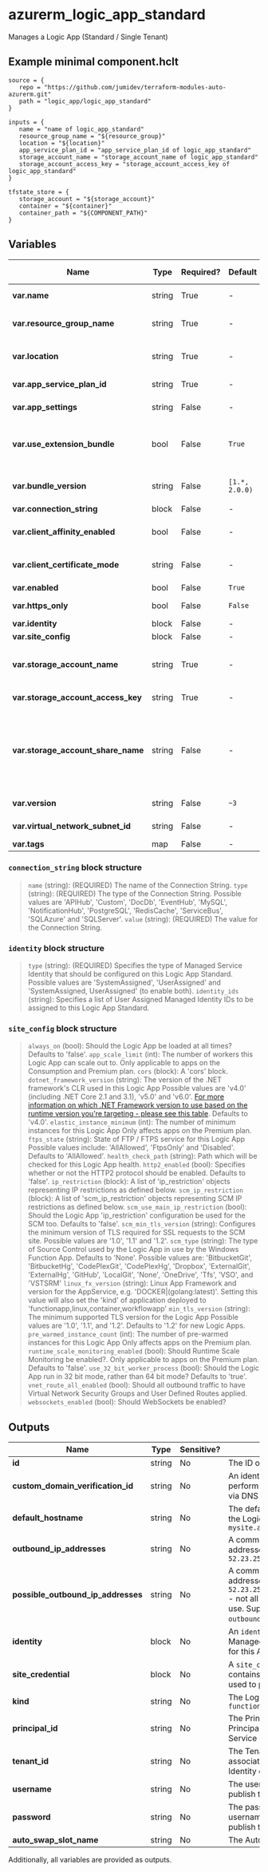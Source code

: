 # azurerm_logic_app_standard

Manages a Logic App (Standard / Single Tenant)

## Example minimal component.hclt

```hcl
source = {
   repo = "https://github.com/jumidev/terraform-modules-auto-azurerm.git" 
   path = "logic_app/logic_app_standard" 
}

inputs = {
   name = "name of logic_app_standard" 
   resource_group_name = "${resource_group}" 
   location = "${location}" 
   app_service_plan_id = "app_service_plan_id of logic_app_standard" 
   storage_account_name = "storage_account_name of logic_app_standard" 
   storage_account_access_key = "storage_account_access_key of logic_app_standard" 
}

tfstate_store = {
   storage_account = "${storage_account}" 
   container = "${container}" 
   container_path = "${COMPONENT_PATH}" 
}

```

## Variables

| Name | Type | Required? |  Default  |  possible values |  Description |
| ---- | ---- | --------- |  ----------- | ----------- | ----------- |
| **var.name** | string | True | -  |  -  |  Specifies the name of the Logic App Changing this forces a new resource to be created. | 
| **var.resource_group_name** | string | True | -  |  -  |  The name of the resource group in which to create the Logic App. Changing this forces a new resource to be created. | 
| **var.location** | string | True | -  |  -  |  Specifies the supported Azure location where the resource exists. Changing this forces a new resource to be created. | 
| **var.app_service_plan_id** | string | True | -  |  -  |  The ID of the App Service Plan within which to create this Logic App | 
| **var.app_settings** | string | False | -  |  -  |  A map of key-value pairs for [App Settings](https://docs.microsoft.com/azure/azure-functions/functions-app-settings) and custom values. | 
| **var.use_extension_bundle** | bool | False | `True`  |  -  |  Should the logic app use the bundled extension package? If true, then application settings for `AzureFunctionsJobHost__extensionBundle__id` and `AzureFunctionsJobHost__extensionBundle__version` will be created. Defaults to `true`. | 
| **var.bundle_version** | string | False | `[1.*, 2.0.0)`  |  -  |  If `use_extension_bundle` then controls the allowed range for bundle versions. Defaults to `[1.*, 2.0.0)`. | 
| **var.connection_string** | block | False | -  |  -  |  An `connection_string` block. | 
| **var.client_affinity_enabled** | bool | False | -  |  -  |  Should the Logic App send session affinity cookies, which route client requests in the same session to the same instance? | 
| **var.client_certificate_mode** | string | False | -  |  `Required`, `Optional`  |  The mode of the Logic App's client certificates requirement for incoming requests. Possible values are `Required` and `Optional`. | 
| **var.enabled** | bool | False | `True`  |  -  |  Is the Logic App enabled? Defaults to `true`. | 
| **var.https_only** | bool | False | `False`  |  -  |  Can the Logic App only be accessed via HTTPS? Defaults to `false`. | 
| **var.identity** | block | False | -  |  -  |  An `identity` block. | 
| **var.site_config** | block | False | -  |  -  |  A `site_config` object as defined below. | 
| **var.storage_account_name** | string | True | -  |  -  |  The backend storage account name which will be used by this Logic App (e.g. for Stateful workflows data). Changing this forces a new resource to be created. | 
| **var.storage_account_access_key** | string | True | -  |  -  |  The access key which will be used to access the backend storage account for the Logic App | 
| **var.storage_account_share_name** | string | False | -  |  -  |  The name of the share used by the logic app, if you want to use a custom name. This corresponds to the WEBSITE_CONTENTSHARE appsetting, which this resource will create for you. If you don't specify a name, then this resource will generate a dynamic name. This setting is useful if you want to provision a storage account and create a share using azurerm_storage_share | 
| **var.version** | string | False | `~3`  |  -  |  The runtime version associated with the Logic App. Defaults to `~3`. | 
| **var.virtual_network_subnet_id** | string | False | -  |  -  |  The subnet id which will be used by this resource for [regional virtual network integration](https://docs.microsoft.com/en-us/azure/app-service/overview-vnet-integration#regional-virtual-network-integration). | 
| **var.tags** | map | False | -  |  -  |  A mapping of tags to assign to the resource. | 

### `connection_string` block structure

>`name` (string): (REQUIRED) The name of the Connection String.
>`type` (string): (REQUIRED) The type of the Connection String. Possible values are 'APIHub', 'Custom', 'DocDb', 'EventHub', 'MySQL', 'NotificationHub', 'PostgreSQL', 'RedisCache', 'ServiceBus', 'SQLAzure' and 'SQLServer'.
>`value` (string): (REQUIRED) The value for the Connection String.

### `identity` block structure

>`type` (string): (REQUIRED) Specifies the type of Managed Service Identity that should be configured on this Logic App Standard. Possible values are 'SystemAssigned', 'UserAssigned' and 'SystemAssigned, UserAssigned' (to enable both).
>`identity_ids` (string): Specifies a list of User Assigned Managed Identity IDs to be assigned to this Logic App Standard.

### `site_config` block structure

>`always_on` (bool): Should the Logic App be loaded at all times? Defaults to 'false'.
>`app_scale_limit` (int): The number of workers this Logic App can scale out to. Only applicable to apps on the Consumption and Premium plan.
>`cors` (block): A 'cors' block.
>`dotnet_framework_version` (string): The version of the .NET framework's CLR used in this Logic App Possible values are 'v4.0' (including .NET Core 2.1 and 3.1), 'v5.0' and 'v6.0'. [For more information on which .NET Framework version to use based on the runtime version you're targeting - please see this table](https://docs.microsoft.com/azure/azure-functions/functions-dotnet-class-library#supported-versions). Defaults to 'v4.0'.
>`elastic_instance_minimum` (int): The number of minimum instances for this Logic App Only affects apps on the Premium plan.
>`ftps_state` (string): State of FTP / FTPS service for this Logic App Possible values include: 'AllAllowed', 'FtpsOnly' and 'Disabled'. Defaults to 'AllAllowed'.
>`health_check_path` (string): Path which will be checked for this Logic App health.
>`http2_enabled` (bool): Specifies whether or not the HTTP2 protocol should be enabled. Defaults to 'false'.
>`ip_restriction` (block): A list of 'ip_restriction' objects representing IP restrictions as defined below.
>`scm_ip_restriction` (block): A list of 'scm_ip_restriction' objects representing SCM IP restrictions as defined below.
>`scm_use_main_ip_restriction` (bool): Should the Logic App 'ip_restriction' configuration be used for the SCM too. Defaults to 'false'.
>`scm_min_tls_version` (string): Configures the minimum version of TLS required for SSL requests to the SCM site. Possible values are '1.0', '1.1' and '1.2'.
>`scm_type` (string): The type of Source Control used by the Logic App in use by the Windows Function App. Defaults to 'None'. Possible values are: 'BitbucketGit', 'BitbucketHg', 'CodePlexGit', 'CodePlexHg', 'Dropbox', 'ExternalGit', 'ExternalHg', 'GitHub', 'LocalGit', 'None', 'OneDrive', 'Tfs', 'VSO', and 'VSTSRM'
>`linux_fx_version` (string): Linux App Framework and version for the AppService, e.g. 'DOCKER|(golang:latest)'. Setting this value will also set the 'kind' of application deployed to 'functionapp,linux,container,workflowapp'
>`min_tls_version` (string): The minimum supported TLS version for the Logic App Possible values are '1.0', '1.1', and '1.2'. Defaults to '1.2' for new Logic Apps.
>`pre_warmed_instance_count` (int): The number of pre-warmed instances for this Logic App Only affects apps on the Premium plan.
>`runtime_scale_monitoring_enabled` (bool): Should Runtime Scale Monitoring be enabled?. Only applicable to apps on the Premium plan. Defaults to 'false'.
>`use_32_bit_worker_process` (bool): Should the Logic App run in 32 bit mode, rather than 64 bit mode? Defaults to 'true'.
>`vnet_route_all_enabled` (bool): Should all outbound traffic to have Virtual Network Security Groups and User Defined Routes applied.
>`websockets_enabled` (bool): Should WebSockets be enabled?



## Outputs

| Name | Type | Sensitive? | Description |
| ---- | ---- | --------- | --------- |
| **id** | string | No  | The ID of the Logic App | 
| **custom_domain_verification_id** | string | No  | An identifier used by App Service to perform domain ownership verification via DNS TXT record. | 
| **default_hostname** | string | No  | The default hostname associated with the Logic App - such as `mysite.azurewebsites.net` | 
| **outbound_ip_addresses** | string | No  | A comma separated list of outbound IP addresses - such as `52.23.25.3,52.143.43.12` | 
| **possible_outbound_ip_addresses** | string | No  | A comma separated list of outbound IP addresses - such as `52.23.25.3,52.143.43.12,52.143.43.17` - not all of which are necessarily in use. Superset of `outbound_ip_addresses`. | 
| **identity** | block | No  | An `identity` block, which contains the Managed Service Identity information for this App Service. | 
| **site_credential** | block | No  | A `site_credential` block, which contains the site-level credentials used to publish to this App Service. | 
| **kind** | string | No  | The Logic App kind - will be `functionapp,workflowapp` | 
| **principal_id** | string | No  | The Principal ID for the Service Principal associated with the Managed Service Identity of this App Service. | 
| **tenant_id** | string | No  | The Tenant ID for the Service Principal associated with the Managed Service Identity of this App Service. | 
| **username** | string | No  | The username which can be used to publish to this App Service | 
| **password** | string | No  | The password associated with the username, which can be used to publish to this App Service. | 
| **auto_swap_slot_name** | string | No  | The Auto-swap slot name. | 

Additionally, all variables are provided as outputs.
